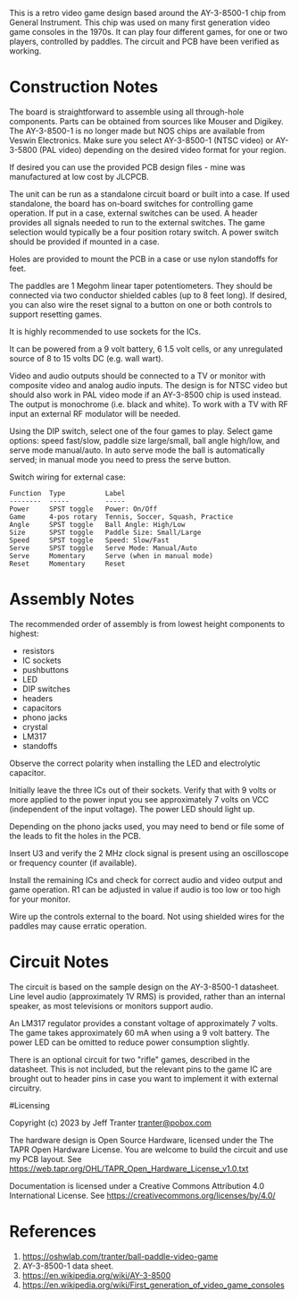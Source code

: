 This is a retro video game design based around the AY-3-8500-1 chip
from General Instrument. This chip was used on many first generation
video game consoles in the 1970s. It can play four different games,
for one or two players, controlled by paddles. The circuit and PCB
have been verified as working.

# Construction Notes

The board is straightforward to assemble using all through-hole
components. Parts can be obtained from sources like Mouser and
Digikey. The AY-3-8500-1 is no longer made but NOS chips are available
from Veswin Electronics. Make sure you select AY-3-8500-1 (NTSC video)
or AY-3-5800 (PAL video) depending on the desired video format for
your region.

If desired you can use the provided PCB design files - mine was
manufactured at low cost by JLCPCB.

The unit can be run as a standalone circuit board or built into a
case. If used standalone, the board has on-board switches for
controlling game operation. If put in a case, external switches can be
used. A header provides all signals needed to run to the external
switches. The game selection would typically be a four position rotary
switch. A power switch should be provided if mounted in a case.

Holes are provided to mount the PCB in a case or use nylon standoffs
for feet.

The paddles are 1 Megohm linear taper potentiometers. They should be
connected via two conductor shielded cables (up to 8 feet long).
If desired, you can also wire the reset signal to a button on one
or both controls to support resetting games.

It is highly recommended to use sockets for the ICs.

It can be powered from a 9 volt battery, 6 1.5 volt cells, or any
unregulated source of 8 to 15 volts DC (e.g. wall wart).

Video and audio outputs should be connected to a TV or monitor with
composite video and analog audio inputs. The design is for NTSC video
but should also work in PAL video mode if an AY-3-8500 chip is used
instead. The output is monochrome (i.e. black and white). To work with
a TV with RF input an external RF modulator will be needed.

Using the DIP switch, select one of the four games to play. Select
game options: speed fast/slow, paddle size large/small, ball angle
high/low, and serve mode manual/auto. In auto serve mode the ball is
automatically served; in manual mode you need to press the serve
button.

Switch wiring for external case:

```
Function  Type          Label
--------  -----         -----
Power     SPST toggle   Power: On/Off
Game      4-pos rotary  Tennis, Soccer, Squash, Practice
Angle     SPST toggle   Ball Angle: High/Low
Size      SPST toggle   Paddle Size: Small/Large
Speed     SPST toggle   Speed: Slow/Fast
Serve     SPST toggle   Serve Mode: Manual/Auto
Serve     Momentary     Serve (when in manual mode)
Reset     Momentary     Reset
```

# Assembly Notes

The recommended order of assembly is from lowest height components to
highest:

- resistors
- IC sockets
- pushbuttons
- LED
- DIP switches
- headers
- capacitors
- phono jacks
- crystal
- LM317
- standoffs

Observe the correct polarity when installing the LED and electrolytic
capacitor.

Initially leave the three ICs out of their sockets. Verify that with 9
volts or more applied to the power input you see approximately 7 volts
on VCC (independent of the input voltage). The power LED should light
up.

Depending on the phono jacks used, you may need to bend or file some
of the leads to fit the holes in the PCB.

Insert U3 and verify the 2 MHz clock signal is present using an
oscilloscope or frequency counter (if available).

Install the remaining ICs and check for correct audio and video output
and game operation. R1 can be adjusted in value if audio is too low or
too high for your monitor.

Wire up the controls external to the board. Not using shielded wires
for the paddles may cause erratic operation.

# Circuit Notes

The circuit is based on the sample design on the AY-3-8500-1
datasheet. Line level audio (approximately 1V RMS) is provided, rather
than an internal speaker, as most televisions or monitors support
audio.

An LM317 regulator provides a constant voltage of approximately 7
volts. The game takes approximately 60 mA when using a 9 volt battery.
The power LED can be omitted to reduce power consumption slightly.

There is an optional circuit for two "rifle" games, described in the
datasheet. This is not included, but the relevant pins to the game IC
are brought out to header pins in case you want to implement it with
external circuitry.

#Licensing

Copyright (c) 2023 by Jeff Tranter <tranter@pobox.com>

The hardware design is Open Source Hardware, licensed under the The TAPR
Open Hardware License. You are welcome to build the circuit and use my
PCB layout.
See https://web.tapr.org/OHL/TAPR_Open_Hardware_License_v1.0.txt


Documentation is licensed under a Creative Commons Attribution 4.0
International License.
See https://creativecommons.org/licenses/by/4.0/

# References

1. https://oshwlab.com/tranter/ball-paddle-video-game
2. AY-3-8500-1 data sheet.
3. https://en.wikipedia.org/wiki/AY-3-8500
4. https://en.wikipedia.org/wiki/First_generation_of_video_game_consoles
